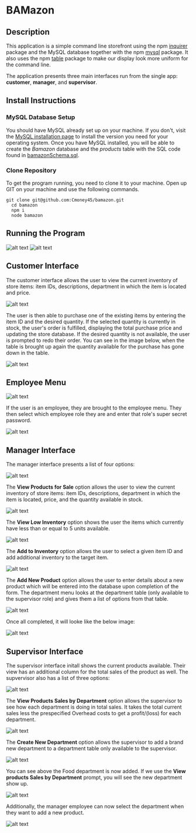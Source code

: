 # BAMazon

## Description

  This application is a simple command line storefront using the npm [inquirer](https://www.npmjs.com/package/inquirer) package and the MySQL database together with the npm [mysql](https://www.npmjs.com/package/mysql) package. It also uses the npm [table](https://www.npmjs.com/package/table) package to make our display look more uniform for the command line. 
  
The application presents three main interfaces run from the single app: **customer**, **manager**, and **supervisor**.

## Install Instructions

### MySQL Database Setup

  You should have MySQL already set up on your machine. If you don't, visit the [MySQL installation page](https://dev.mysql.com/doc/refman/5.6/en/installing.html) to install the version you need for your operating system. Once you have MySQL installed, you will be able to create the *Bamazon* database and the *products* table with the SQL code found in [bamazonSchema.sql](bamazonSchema.sql).

### Clone Repository

To get the program running, you need to clone it to your machine. Open up GIT on your machine and use the following commands.

    git clone git@github.com:Cmoney45/bamazon.git
	  cd bamazon
	  npm i
	  node bamazon


## Running the Program
![alt text](https://github.com/Cmoney45/Bamazon/blob/master/images/start.PNG)
![alt text](https://github.com/Cmoney45/Bamazon/blob/master/images/mainMenu.PNG)
## Customer Interface

  The customer interface allows the user to view the current inventory of store items: item IDs, descriptions, department in which the item is located and price.

![alt text](https://github.com/Cmoney45/Bamazon/blob/master/images/customerMain.PNG)

 The user is then able to purchase one of the existing items by entering the item ID and the desired quantity. If the selected quantity is currently in stock, the user's order is fulfilled, displaying the total purchase price and updating the store database. If the desired quantity is not available, the user is prompted to redo their order. You can see in the image below, when the table is brought up again the quantity available for the purchase has gone down in the table.
 
 ![alt text](https://github.com/Cmoney45/Bamazon/blob/master/images/customerPurchase.PNG)
 
## Employee Menu

![alt text](https://github.com/Cmoney45/Bamazon/blob/master/images/employeeMainMenu.PNG)

If the user is an employee, they are brought to the employee menu. They then select which employee role they are and enter that role's super secret password.

![alt text](https://github.com/Cmoney45/Bamazon/blob/master/images/managerPasswordPrompt.PNG)

## Manager Interface

The manager interface presents a list of four options: 

![alt text](https://github.com/Cmoney45/Bamazon/blob/master/images/managerMenu.PNG)
	  
The **View Products for Sale** option allows the user to view the current inventory of store items: item IDs, descriptions, department in which the item is located, price, and the quantity available in stock. 

![alt text](https://github.com/Cmoney45/Bamazon/blob/master/images/managerMenu-viewproducts.PNG)

The **View Low Inventory** option shows the user the items which currently have less than or equal to 5 units available.

![alt text](https://github.com/Cmoney45/Bamazon/blob/master/images/managerMenu-lowInventory.PNG)

The **Add to Inventory** option allows the user to select a given item ID and add additional inventory to the target item.

![alt text](https://github.com/Cmoney45/Bamazon/blob/master/images/managermenu-addItem.PNG)

The **Add New Product** option allows the user to enter details about a new product which will be entered into the database upon completion of the form. The department menu looks at the department table (only available to the supervisor role) and gives them a list of options from that table.

![alt text](https://github.com/Cmoney45/Bamazon/blob/master/images/managerMenu-addProduct-departmentPrompt.PNG)

Once all completed, it will looke like the below image:

![alt text](https://github.com/Cmoney45/Bamazon/blob/master/images/managerMenu-addProduct-completed.PNG)

## Supervisor Interface

The supervisor interface initall shows the current products available. Their view has an additional column for the total sales of the product as well. The supvervisor also has a list of three options: 

![alt text](https://github.com/Cmoney45/Bamazon/blob/master/images/supervisorMenu.PNG)
	  
The **View Products Sales by Department** option allows the supervisor to see how each department is doing in total sales. It takes the total current sales less the prespecified Overhead costs to get a profit/(loss) for each department. 

![alt text](https://github.com/Cmoney45/Bamazon/blob/master/images/supervisorMenu-ProductSales.PNG)

The **Create New Department** option allows the supervisor to add a brand new department to a department table only available to the supervisor.

![alt text](https://github.com/Cmoney45/Bamazon/blob/master/images/supervisorMenu-newDepartment.PNG)

You can see above the Food department is now added. If we use the **View products Sales by Department** prompt, you will see the new department show up.

![alt text](https://github.com/Cmoney45/Bamazon/blob/master/images/supervisorMenu-showDepartmentCreated.PNG)

Additionally, the manager employee can now select the department when they want to add a new product.

![alt text](https://github.com/Cmoney45/Bamazon/blob/master/images/supervisorMenu-showNewDepartmentAdded.PNG)
